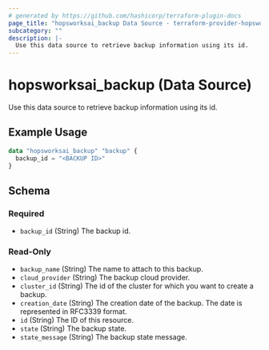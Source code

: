 ```yaml
---
# generated by https://github.com/hashicorp/terraform-plugin-docs
page_title: "hopsworksai_backup Data Source - terraform-provider-hopsworksai"
subcategory: ""
description: |-
  Use this data source to retrieve backup information using its id.
---
```


# hopsworksai_backup (Data Source)

Use this data source to retrieve backup information using its id.

## Example Usage

```terraform
data "hopsworksai_backup" "backup" {
  backup_id = "<BACKUP ID>"
}
```

<!-- schema generated by tfplugindocs -->
## Schema

### Required

- `backup_id` (String) The backup id.

### Read-Only

- `backup_name` (String) The name to attach to this backup.
- `cloud_provider` (String) The backup cloud provider.
- `cluster_id` (String) The id of the cluster for which you want to create a backup.
- `creation_date` (String) The creation date of the backup. The date is represented in RFC3339 format.
- `id` (String) The ID of this resource.
- `state` (String) The backup state.
- `state_message` (String) The backup state message.



